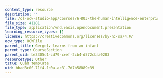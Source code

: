 ```yaml
---
content_type: resource
description: ''
file: /ol-ocw-studio-app/courses/6-803-the-human-intelligence-enterprise-spring-2019/bbad3c0071f41d0aac317d7b58089c39_6.803_quad_template.odp
file_size: 41181
file_type: application/vnd.oasis.opendocument.presentation
learning_resource_types: []
license: https://creativecommons.org/licenses/by-nc-sa/4.0/
ocw_type: OCWFile
parent_title: Gergely learns from an infant
parent_type: CourseSection
parent_uid: be3305d1-cd79-ceef-2cb4-d572cbaa0203
resourcetype: Other
title: Quad template
uid: bbad3c00-71f4-1d0a-ac31-7d7b58089c39
---
```

